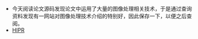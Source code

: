 - 今天阅读论文源码发现论文中运用了大量的图像处理相关技术，于是通过查询资料发现有一网站对图像处理技术介绍的特别好，因此保存一下，以便之后查阅。
- [HIPR](https://homepages.inf.ed.ac.uk/rbf/HIPR2/index.htm)

